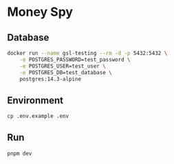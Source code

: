 # Money Spy

## Database

```bash
docker run --name gsl-testing --rm -d -p 5432:5432 \
    -e POSTGRES_PASSWORD=test_password \
    -e POSTGRES_USER=test_user \
    -e POSTGRES_DB=test_database \
    postgres:14.3-alpine
```

## Environment

```bash
cp .env.example .env
```

## Run

```bash
pnpm dev
```
